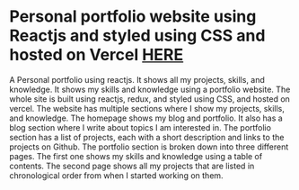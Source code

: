 # Personal portfolio website using Reactjs and styled using CSS and hosted on Vercel [HERE](https://sidharthmahala.vercel.app/)
A Personal portfolio using reactjs. It shows all my projects, skills, and knowledge. 
It shows my skills and knowledge using a portfolio website. The whole site is built using reactjs, redux, and styled using CSS, and hosted on vercel. The website has multiple sections where I show my projects, skills, and knowledge. The homepage shows my blog and portfolio. It also has a blog section where I write about topics I am interested in. The portfolio section has a list of projects, each with a short description and links to the projects on Github. The portfolio section is broken down into three different pages. The first one shows my skills and knowledge using a table of contents. The second page shows all my projects that are listed in chronological order from when I started working on them.
